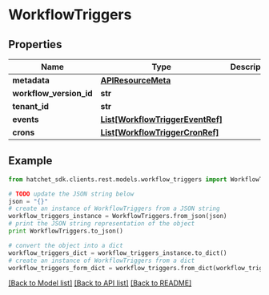 # WorkflowTriggers


## Properties

Name | Type | Description | Notes
------------ | ------------- | ------------- | -------------
**metadata** | [**APIResourceMeta**](APIResourceMeta.md) |  | [optional] 
**workflow_version_id** | **str** |  | [optional] 
**tenant_id** | **str** |  | [optional] 
**events** | [**List[WorkflowTriggerEventRef]**](WorkflowTriggerEventRef.md) |  | [optional] 
**crons** | [**List[WorkflowTriggerCronRef]**](WorkflowTriggerCronRef.md) |  | [optional] 

## Example

```python
from hatchet_sdk.clients.rest.models.workflow_triggers import WorkflowTriggers

# TODO update the JSON string below
json = "{}"
# create an instance of WorkflowTriggers from a JSON string
workflow_triggers_instance = WorkflowTriggers.from_json(json)
# print the JSON string representation of the object
print WorkflowTriggers.to_json()

# convert the object into a dict
workflow_triggers_dict = workflow_triggers_instance.to_dict()
# create an instance of WorkflowTriggers from a dict
workflow_triggers_form_dict = workflow_triggers.from_dict(workflow_triggers_dict)
```
[[Back to Model list]](../README.md#documentation-for-models) [[Back to API list]](../README.md#documentation-for-api-endpoints) [[Back to README]](../README.md)
